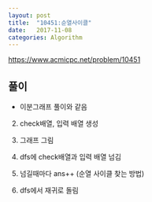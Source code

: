 ```yaml
---
layout: post
title:  "10451:순열사이클"
date:   2017-11-08
categories: Algorithm
---
```



<https://www.acmicpc.net/problem/10451>

## 풀이

* 이분그래프 풀이와 같음

2. check배열, 입력 배열 생성	

3. 그래프 그림 

4. dfs에 check배열과 입력 배열 넘김

5. 넘길때마다 ans++ (순열 사이클 찾는 방법)

6. dfs에서 재귀로 돌림

